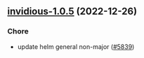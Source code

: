 

## [invidious-1.0.5](https://github.com/truecharts/charts/compare/invidious-1.0.4...invidious-1.0.5) (2022-12-26)

### Chore

- update helm general non-major ([#5839](https://github.com/truecharts/charts/issues/5839))
  
  